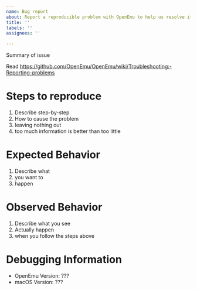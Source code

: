 ```yaml
---
name: Bug report
about: Report a reproducible problem with OpenEmu to help us resolve it
title: ''
labels: ''
assignees: ''

---
```


Summary of issue

Read https://github.com/OpenEmu/OpenEmu/wiki/Troubleshooting:-Reporting-problems

# Steps to reproduce

1. Describe step-by-step
1. How to cause the problem
1. leaving nothing out
1. too much information is better than too little

# Expected Behavior

1. Describe what
1. you want to
1. happen

# Observed Behavior

1. Describe what you see
1. Actually happen
1. when you follow the steps above

# Debugging Information

- OpenEmu Version: ???
- macOS Version: ???
